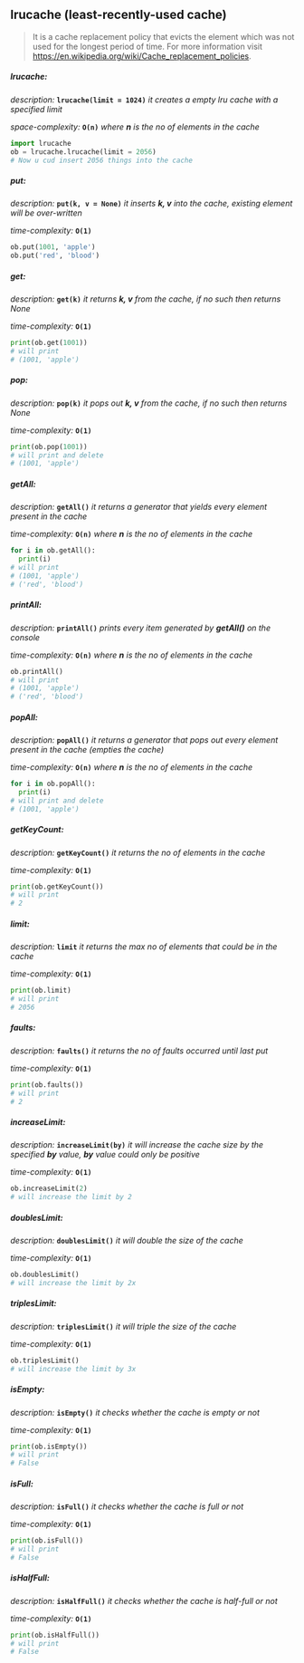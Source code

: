 ## lrucache (least-recently-used cache)
>It is a cache replacement policy that evicts the element which was not used for the longest period of time. For more information visit https://en.wikipedia.org/wiki/Cache_replacement_policies.

##### lrucache:
  
  *description:* **`lrucache(limit = 1024)`** *it creates a empty lru cache with a specified limit*
  
  *space-complexity:* **`O(n)`** *where **n** is the no of elements in the cache*
  
  ```python
  import lrucache
  ob = lrucache.lrucache(limit = 2056)
  # Now u cud insert 2056 things into the cache 
  ```
  
##### put:

  *description:* **`put(k, v = None)`** *it inserts **k, v** into the cache, existing element will be over-written*
  
  *time-complexity:* **`O(1)`**
  
  ```python
  ob.put(1001, 'apple')
  ob.put('red', 'blood')
  ```
  
##### get:

  *description:* **`get(k)`** *it returns **k, v** from the cache, if no such then returns None*
  
  *time-complexity:* **`O(1)`**
  
  ```python
  print(ob.get(1001))
  # will print
  # (1001, 'apple')
  ```

##### pop:

  *description:* **`pop(k)`** *it pops out **k, v** from the cache, if no such then returns None*
  
  *time-complexity:* **`O(1)`**
  
  ```python
  print(ob.pop(1001))
  # will print and delete
  # (1001, 'apple')
  ```

##### getAll:

  *description:* **`getAll()`** *it returns a generator that yields every element present in the cache*
  
  *time-complexity:* **`O(n)`** *where **n** is the no of elements in the cache*
  
  ```python
  for i in ob.getAll():  
    print(i)
  # will print
  # (1001, 'apple')
  # ('red', 'blood')
  ```
 
##### printAll:

  *description:* **`printAll()`** *prints every item generated by **getAll()** on the console*
  
  *time-complexity:* **`O(n)`** *where **n** is the no of elements in the cache*
  
  ```python
  ob.printAll()
  # will print
  # (1001, 'apple')
  # ('red', 'blood')
  ```
 
##### popAll:

  *description:* **`popAll()`** *it returns a generator that pops out every element present in the cache (empties the cache)*
  
  *time-complexity:* **`O(n)`** *where **n** is the no of elements in the cache*
  
  ```python
  for i in ob.popAll():
    print(i)
  # will print and delete
  # (1001, 'apple')
  ```

##### getKeyCount:

  *description:* **`getKeyCount()`** *it returns the no of elements in the cache*
  
  *time-complexity:* **`O(1)`**
  
  ```python
  print(ob.getKeyCount())
  # will print
  # 2
  ```

##### limit:

  *description:* **`limit`** *it returns the max no of elements that could be in the cache*
  
  *time-complexity:* **`O(1)`**
  
  ```python
  print(ob.limit)
  # will print
  # 2056
  ```

##### faults:

  *description:* **`faults()`** *it returns the no of faults occurred until last put*
  
  *time-complexity:* **`O(1)`**
  
  ```python
  print(ob.faults())
  # will print
  # 2
  ```
  
##### increaseLimit:

  *description:* **`increaseLimit(by)`** *it will increase the cache size by the specified **by** value, **by** value could only be positive*
  
  *time-complexity:* **`O(1)`**
  
  ```python
  ob.increaseLimit(2)
  # will increase the limit by 2
  ```
  
##### doublesLimit:

  *description:* **`doublesLimit()`** *it will double the size of the cache*
  
  *time-complexity:* **`O(1)`**
  
  ```python
  ob.doublesLimit()
  # will increase the limit by 2x
  ```
  
##### triplesLimit:

  *description:* **`triplesLimit()`** *it will triple the size of the cache*
  
  *time-complexity:* **`O(1)`**
  
  ```python
  ob.triplesLimit()
  # will increase the limit by 3x
  ```

##### isEmpty:

  *description:* **`isEmpty()`** *it checks whether the cache is empty or not*
  
  *time-complexity:* **`O(1)`**
  
  ```python
  print(ob.isEmpty())
  # will print
  # False
  ```
  
##### isFull:

  *description:* **`isFull()`** *it checks whether the cache is full or not*
  
  *time-complexity:* **`O(1)`**
  
  ```python
  print(ob.isFull())
  # will print
  # False
  ```
  
##### isHalfFull:

  *description:* **`isHalfFull()`** *it checks whether the cache is half-full or not*
  
  *time-complexity:* **`O(1)`**
  
  ```python
  print(ob.isHalfFull())
  # will print
  # False
  ```
